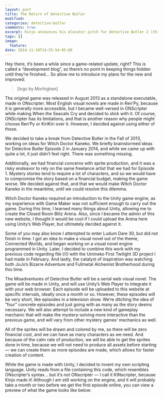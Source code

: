 ```yaml
---
layout: post
title: The Return of Detective Butler
modified:
categories: detective-butler
comments: true
excerpt: Kinjo announces his elevator pitch for Detective Butler 2 (this time, with less elevator).
tags: []
image:
  feature:
date: 2014-11-18T14:55:54-05:00
---
```


Hey there, it’s been a while since a game-related update, right? This is called a “development blog”, so there’s no point in keeping things hidden until they’re finished… So allow me to introduce my plans for the new and improved:

> [logo by Morhighan]

The original game was released in August 2013 as a standalone executable, made in ONscripter. Most English visual novels are made in Ren’Py, because it is generally more accessible, but I became well-versed in ONScripter while making When the Seacats Cry and decided to stick with it. Of course, ONScripter has its limitations, and that is another reason why people might choose Ren’Py or KiriKiri over it. However, I decided against using either of those.

We decided to take a break from Detective Butler in the Fall of 2013, working on ideas for Witch Doctor Kaneko. We briefly brainstormed ideas for Detective Butler Episode 2 in January 2014, and while we came up with quite a lot, it just didn’t feel right. There was something missing.

Additionally, we had financial concerns with sprite production, and it was a risky endeavor to rely on the same freelance artist that we had for Episode 1. Mystery stories tend to require a lot of characters, and so we would have to compromise the story based on a financial budget, making the game worse. We decided against that, and that we would make Witch Doctor Kaneko in the meantime, until we could resolve this dilemma.

Witch Doctor Kaneko required an introduction to the Unity game engine, as my experience with Game Maker was not sufficient enough to carry out the game. During this time, I learned many things about Unity, allowing me to create the Closed Room Blitz Arena. Also, since I became the admin of this new website, I thought it would be cool if I could upload the Arena here using Unity’s Web Player, but ultimately decided against it.

Some of you may also know I attempted to enter Ludum Dare 30, but did not finish in time. I got an idea to make a visual novel out of the theme, Connected Worlds, and began working on a visual novel engine programmed in Unity. Later, I decided to combine this work with my previous code regarding file I/O with the Umineko First Twilight 3D project I had made in February. And lastly, the catalyst of inspiration was watching both JoJo’s Bizarre Adventure and Fullmetal Alchemist Brotherhood during this time.

The Misadventures of Detective Butler will be a serial web visual novel. The game will be made in Unity, and will use Unity’s Web Player to integrate it with your web browser. Each episode will be uploaded to this website at specific intervals, ideally once a month or so. However, these episodes will be very short, like episodes in a television show. We’re ditching the idea of “four” concrete episodes and just going with as many as the story deems necessary. We will also attempt to include a new kind of gameplay mechanic that will make the mystery-solving more interactive than the previous game, and will vary from other mystery games’ mechanics as well.

All of the sprites will be drawn and colored by me, so there will be zero financial cost, and we can have as many characters as we need. And because of the calm rate of production, we will be able to get the sprites done in time, because we will not need to produce all assets before starting — we can create them as more episodes are made, which allows for faster creation of content.

While the game is made with Unity, I decided to invent my own scripting language. Unity reads from a file containing this code, which resembles ONscripter’s syntax… but it’s not ONscripter — I call it KINscripter, because Kinjo made it! Although I am still working on the engine, and it will probably take a month or two before we get the first episode online, you can view a preview of what the game looks like below:
